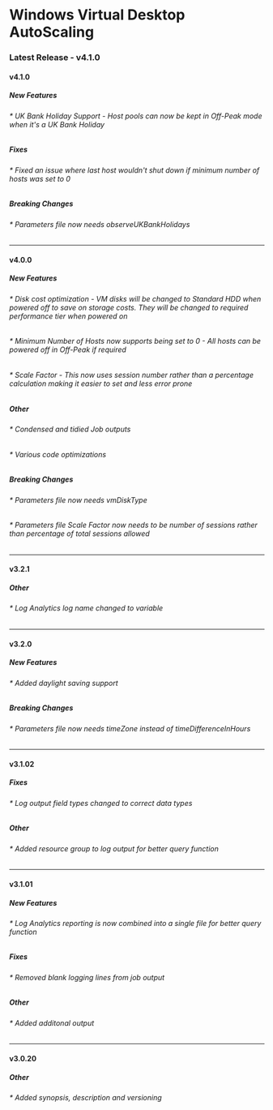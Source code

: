 # Windows Virtual Desktop AutoScaling


### Latest Release - v4.1.0

#### v4.1.0
##### New Features
###### * UK Bank Holiday Support - Host pools can now be kept in Off-Peak mode when it's a UK Bank Holiday
##### Fixes
###### * Fixed an issue where last host wouldn't shut down if minimum number of hosts was set to 0
##### Breaking Changes
###### * Parameters file now needs observeUKBankHolidays
---
#### v4.0.0
##### New Features
###### * Disk cost optimization - VM disks will be changed to Standard HDD when powered off to save on storage costs. They will be changed to required performance tier when powered on
###### * Minimum Number of Hosts now supports being set to 0 - All hosts can be powered off in Off-Peak if required
###### * Scale Factor - This now uses session number rather than a percentage calculation making it easier to set and less error prone
##### Other
###### * Condensed and tidied Job outputs
###### * Various code optimizations
##### Breaking Changes
###### * Parameters file now needs vmDiskType
###### * Parameters file Scale Factor now needs to be number of sessions rather than percentage of total sessions allowed
---
#### v3.2.1
##### Other
###### * Log Analytics log name changed to variable
---
#### v3.2.0
##### New Features
###### * Added daylight saving support
##### Breaking Changes
###### * Parameters file now needs timeZone instead of timeDifferenceInHours
---
#### v3.1.02
##### Fixes
###### * Log output field types changed to correct data types
##### Other
###### * Added resource group to log output for better query function
---
#### v3.1.01
##### New Features
###### * Log Analytics reporting is now combined into a single file for better query function
##### Fixes
###### * Removed blank logging lines from job output
##### Other
###### * Added additonal output
---
#### v3.0.20
##### Other
###### * Added synopsis, description and versioning
